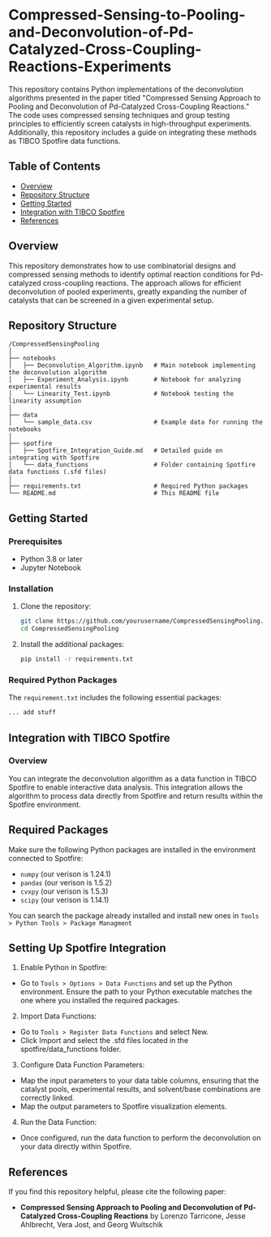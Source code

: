 # Compressed-Sensing-to-Pooling-and-Deconvolution-of-Pd-Catalyzed-Cross-Coupling-Reactions-Experiments
This repository contains Python implementations of the deconvolution algorithms presented in the paper titled "Compressed Sensing Approach to Pooling and Deconvolution of Pd-Catalyzed Cross-Coupling Reactions." The code uses compressed sensing techniques and group testing principles to efficiently screen catalysts in high-throughput experiments. Additionally, this repository includes a guide on integrating these methods as TIBCO Spotfire data functions.

## Table of Contents
- [Overview](#overview)
- [Repository Structure](#repository-structure)
- [Getting Started](#getting-started)
- [Integration with TIBCO Spotfire](#integration-with-tibco-spotfire)
- [References](#references)

## Overview
This repository demonstrates how to use combinatorial designs and compressed sensing methods to identify optimal reaction conditions for Pd-catalyzed cross-coupling reactions. The approach allows for efficient deconvolution of pooled experiments, greatly expanding the number of catalysts that can be screened in a given experimental setup.

## Repository Structure
```
/CompressedSensingPooling
│
├── notebooks
│   ├── Deconvolution_Algorithm.ipynb   # Main notebook implementing the deconvolution algorithm
│   ├── Experiment_Analysis.ipynb       # Notebook for analyzing experimental results
│   └── Linearity_Test.ipynb            # Notebook testing the linearity assumption
│
├── data
│   └── sample_data.csv                 # Example data for running the notebooks
│
├── spotfire
│   ├── Spotfire_Integration_Guide.md   # Detailed guide on integrating with Spotfire
│   └── data_functions                  # Folder containing Spotfire data functions (.sfd files)
│
├── requirements.txt                    # Required Python packages
└── README.md                           # This README file
```

## Getting Started
### Prerequisites
- Python 3.8 or later
- Jupyter Notebook

### Installation
1. Clone the repository:
   ```bash
   git clone https://github.com/yourusername/CompressedSensingPooling.git
   cd CompressedSensingPooling
   ````
2. Install the additional packages:
   ```bash
   pip install -r requirements.txt
   ````
### Required Python Packages
The `requirement.txt` includes the following essential packages:

  ```txt
 ... add stuff
  ```

## Integration with TIBCO Spotfire
### Overview
You can integrate the deconvolution algorithm as a data function in TIBCO Spotfire to enable interactive data analysis. This integration allows the algorithm to process data directly from Spotfire and return results within the Spotfire environment.

## Required Packages
Make sure the following Python packages are installed in the environment connected to Spotfire:

 - `numpy` (our verison is 1.24.1)
 - `pandas` (our verison is 1.5.2)
 - `cvxpy` (our verison is 1.5.3)
- `scipy` (our verison is 1.14.1)

You can search the package already installed and install new ones in `Tools > Python Tools > Package Managment`

## Setting Up Spotfire Integration
1. Enable Python in Spotfire:

 - Go to `Tools > Options > Data Functions` and set up the Python environment. Ensure the path to your Python executable matches the one where you installed the required packages.

2. Import Data Functions:

 - Go to `Tools > Register Data Functions` and select New.
 - Click Import and select the .sfd files located in the spotfire/data_functions folder.

3. Configure Data Function Parameters:

 - Map the input parameters to your data table columns, ensuring that the catalyst pools, experimental results, and solvent/base combinations are correctly linked.
 - Map the output parameters to Spotfire visualization elements.

4. Run the Data Function:

 - Once configured, run the data function to perform the deconvolution on your data directly within Spotfire.

## References
If you find this repository helpful, please cite the following paper:

 - **Compressed Sensing Approach to Pooling and Deconvolution of Pd-Catalyzed Cross-Coupling Reactions** by Lorenzo Tarricone, Jesse Ahlbrecht, Vera Jost, and Georg Wuitschik

